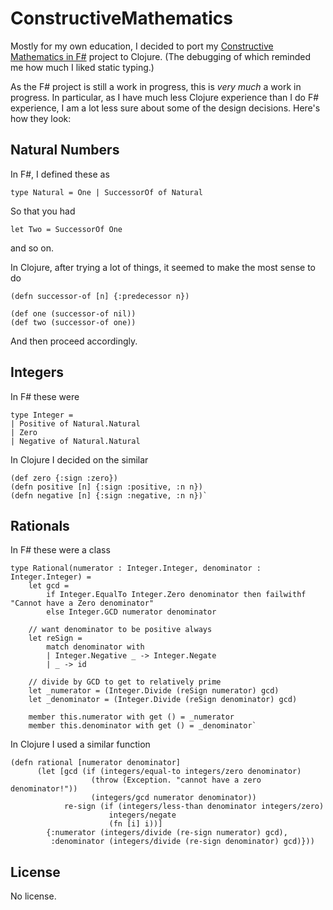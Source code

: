 # ConstructiveMathematics

Mostly for my own education, I decided to port my [Constructive Mathematics in F#](https://github.com/joelgrus/constructive-mathematics-fsharp) project to Clojure.  (The debugging of which reminded me how much I liked static typing.)

As the F# project is still a work in progress, this is *very much* a work in progress.  In particular, as I have much less Clojure experience than I do F# experience, I am a lot less sure about some of the design decisions.  Here's how they look:

## Natural Numbers

In F#, I defined these as 

```F#
type Natural = One | SuccessorOf of Natural
```

So that you had 

```F#
let Two = SuccessorOf One
```

and so on.

In Clojure, after trying a lot of things, it seemed to make the most sense to do 

```
(defn successor-of [n] {:predecessor n})

(def one (successor-of nil))
(def two (successor-of one))
```

And then proceed accordingly.

## Integers

In F# these were 

```
type Integer =
| Positive of Natural.Natural
| Zero
| Negative of Natural.Natural
```

In Clojure I decided on the similar

```
(def zero {:sign :zero})
(defn positive [n] {:sign :positive, :n n})
(defn negative [n] {:sign :negative, :n n})`
```

## Rationals

In F# these were a class

```
type Rational(numerator : Integer.Integer, denominator : Integer.Integer) =
    let gcd = 
        if Integer.EqualTo Integer.Zero denominator then failwithf "Cannot have a Zero denominator"
        else Integer.GCD numerator denominator
        
    // want denominator to be positive always
    let reSign =
        match denominator with
        | Integer.Negative _ -> Integer.Negate
        | _ -> id

    // divide by GCD to get to relatively prime
    let _numerator = (Integer.Divide (reSign numerator) gcd)
    let _denominator = (Integer.Divide (reSign denominator) gcd)

    member this.numerator with get () = _numerator
    member this.denominator with get () = _denominator`
```
	
In Clojure I used a similar function

```
(defn rational [numerator denominator]
	  (let [gcd (if (integers/equal-to integers/zero denominator)
	              (throw (Exception. "cannot have a zero denominator!"))
	              (integers/gcd numerator denominator))
	        re-sign (if (integers/less-than denominator integers/zero)
	                  integers/negate
	                  (fn [i] i))]
	    {:numerator (integers/divide (re-sign numerator) gcd),
	     :denominator (integers/divide (re-sign denominator) gcd)}))
```

## License

No license.